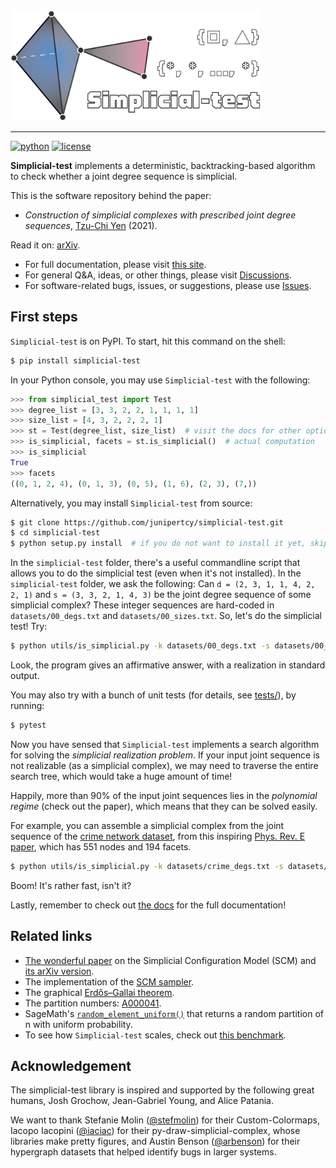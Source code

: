<div align="left">
  <img src="docs/assets/simplicial-test-logo.png" alt="logo" width=400>
</div>

---

[![python](https://img.shields.io/badge/python-3.8-blue.svg?style=flat)](https://github.com/junipertcy/simplicial-test/blob/master/COPYING)
[![license](https://img.shields.io/badge/license-LGPL-green.svg?style=flat)](https://github.com/junipertcy/simplicial-test/blob/master/COPYING)


**Simplicial-test** implements a deterministic, backtracking-based algorithm to check whether a joint degree sequence is simplicial.

This is the software repository behind the paper:

* *Construction of simplicial complexes with prescribed joint degree sequences*, [Tzu-Chi Yen](https://junipertcy.info/) (2021).

Read it on: [arXiv]().

* For full documentation, please visit [this site](https://docs.netscied.tw/simplicial-test/index.html).
* For general Q&A, ideas, or other things, please visit [Discussions](https://github.com/junipertcy/simplicial-test/discussions).
* For software-related bugs, issues, or suggestions, please use [Issues](https://github.com/junipertcy/simplicial-test/issues).


First steps
-----------
`Simplicial-test` is on PyPI. To start, hit this command on the shell:

```sh
$ pip install simplicial-test
```

In your Python console, you may use `Simplicial-test` with the following:

```python
>>> from simplicial_test import Test
>>> degree_list = [3, 3, 2, 2, 1, 1, 1, 1]
>>> size_list = [4, 3, 2, 2, 2, 1]
>>> st = Test(degree_list, size_list)  # visit the docs for other options, like setting a cutoff to give up.
>>> is_simplicial, facets = st.is_simplicial()  # actual computation
>>> is_simplicial
True
>>> facets
((0, 1, 2, 4), (0, 1, 3), (0, 5), (1, 6), (2, 3), (7,))
```

Alternatively, you may install `Simplicial-test` from source:

```sh
$ git clone https://github.com/junipertcy/simplicial-test.git
$ cd simplicial-test
$ python setup.py install  # if you do not want to install it yet, skip this step.
```

In the `simplicial-test` folder, 
there's a useful commandline script that allows you to do the simplicial test (even when it's not installed). 
In the `simplicial-test` folder, we ask the following: Can `d = (2, 3, 1, 1, 4, 2, 2, 1)`
and `s = (3, 3, 2, 1, 4, 3)` be the joint degree sequence of some simplicial complex? These integer sequences are hard-coded in `datasets/00_degs.txt` and `datasets/00_sizes.txt`. So, let's do the simplicial test! Try:

```sh
$ python utils/is_simplicial.py -k datasets/00_degs.txt -s datasets/00_sizes.txt
```

Look, the program gives an affirmative answer, with a realization in standard output.

You may also try with a bunch of unit tests (for details, see [tests/](tests/)), by running:

```sh
$ pytest
```
    
Now you have sensed that `Simplicial-test` implements a search algorithm for solving
the *simplicial realization problem*. If your input joint sequence is not realizable
(as a simplicial complex), we may need to traverse the entire search tree,
which would take a huge amount of time!

Happily, more than 90% of the input joint sequences lies in the *polynomial regime* (check out the paper),
which means that they can be solved easily.

For example, you can assemble a simplicial complex from the joint sequence of the [crime network dataset](https://github.com/jg-you/scm/blob/master/datasets/crime_facet_list.txt),
from this inspiring [Phys. Rev. E paper](https://doi.org/10.1103/PhysRevE.96.032312), which has 551 nodes and 194 facets.

```sh
$ python utils/is_simplicial.py -k datasets/crime_degs.txt -s datasets/crime_sizes.txt
```    

Boom! It's rather fast, isn't it? 

Lastly, remember to check out [the docs](https://docs.netscied.tw/simplicial-test/index.html) for the full documentation!



Related links
-------------
* [The wonderful paper](https://doi.org/10.1103/PhysRevE.96.032312) on the Simplicial Configuration Model (SCM) and [its arXiv version](https://arxiv.org/abs/1705.10298).
* The implementation of the [SCM sampler](https://github.com/jg-you/scm).
* The graphical [Erdős–Gallai theorem](https://en.wikipedia.org/wiki/Erd%C5%91s%E2%80%93Gallai_theorem).
* The partition numbers: [A000041](https://oeis.org/A000041).
* SageMath's [`random_element_uniform()`](https://doc.sagemath.org/html/en/reference/combinat/sage/combinat/partition.html#sage.combinat.partition.Partitions_n.random_element_uniform) that returns a random partition of n with uniform probability.
* To see how `Simplicial-test` scales, check out [this benchmark](https://docs.netscied.tw/simplicial-test/dataset/benchmark.html).


Acknowledgement
---------------
The simplicial-test library is inspired and supported by the following great humans,
Josh Grochow, Jean-Gabriel Young, and Alice Patania.

We want to thank Stefanie Molin ([@stefmolin](https://github.com/stefmolin)) for their Custom-Colormaps,
Iacopo Iacopini ([@iaciac](https://github.com/iaciac)) for their py-draw-simplicial-complex,
whose libraries make pretty figures,
and Austin Benson ([@arbenson](https://github.com/arbenson)) for their hypergraph datasets that helped identify bugs in larger systems.
